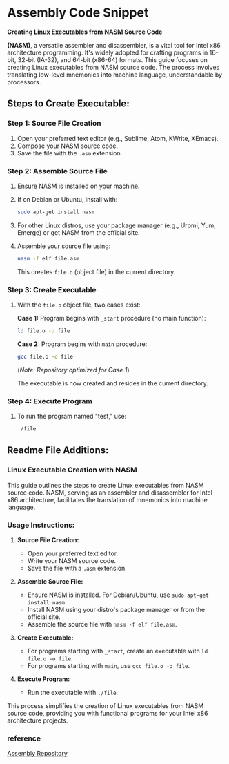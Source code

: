 # Assembly Code Snippet

**Creating Linux Executables from NASM Source Code**

**(NASM)**, a versatile assembler and disassembler, is a vital tool for Intel x86 architecture programming. It's widely adopted for crafting programs in 16-bit, 32-bit (IA-32), and 64-bit (x86-64) formats. This guide focuses on creating Linux executables from NASM source code. The process involves translating low-level mnemonics into machine language, understandable by processors.

## **Steps to Create Executable:**

### **Step 1: Source File Creation**

1. Open your preferred text editor (e.g., Sublime, Atom, KWrite, XEmacs).
2. Compose your NASM source code.
3. Save the file with the `.asm` extension.

### **Step 2: Assemble Source File**

1. Ensure NASM is installed on your machine.
2. If on Debian or Ubuntu, install with:

   ```bash
   sudo apt-get install nasm
   ```

3. For other Linux distros, use your package manager (e.g., Urpmi, Yum, Emerge) or get NASM from the official site.
4. Assemble your source file using:

   ```bash
   nasm -f elf file.asm
   ```

   This creates `file.o` (object file) in the current directory.

### **Step 3: Create Executable**

1. With the `file.o` object file, two cases exist:

   **Case 1:** Program begins with `_start` procedure (no main function):

   ```bash
   ld file.o -o file
   ```

   **Case 2:** Program begins with `main` procedure:

   ```bash
   gcc file.o -o file
   ```

   (*Note: Repository optimized for Case 1*)

   The executable is now created and resides in the current directory.

### **Step 4: Execute Program**

1. To run the program named "test," use:

   ```bash
   ./file
   ```

## **Readme File Additions:**

### **Linux Executable Creation with NASM**

This guide outlines the steps to create Linux executables from NASM source code. NASM, serving as an assembler and disassembler for Intel x86 architecture, facilitates the translation of mnemonics into machine language.

### **Usage Instructions:**

1. **Source File Creation:**
   - Open your preferred text editor.
   - Write your NASM source code.
   - Save the file with a `.asm` extension.

2. **Assemble Source File:**
   - Ensure NASM is installed. For Debian/Ubuntu, use `sudo apt-get install nasm`.
   - Install NASM using your distro's package manager or from the official site.
   - Assemble the source file with `nasm -f elf file.asm`.

3. **Create Executable:**
   - For programs starting with `_start`, create an executable with `ld file.o -o file`.
   - For programs starting with `main`, use `gcc file.o -o file`.

4. **Execute Program:**
   - Run the executable with `./file`.

This process simplifies the creation of Linux executables from NASM source code, providing you with functional programs for your Intel x86 architecture projects.

### reference 
[Assembly Repository](https://github.com/talaatmagdyx/Assembly)